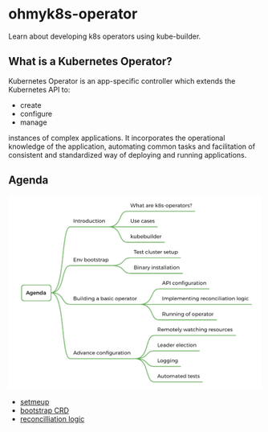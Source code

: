 # ohmyk8s-operator
Learn about developing k8s operators using kube-builder.

## What is a Kubernetes Operator?

Kubernetes Operator is an app-specific controller which extends the Kubernetes API to:

- create
- configure
- manage

instances of complex applications. It incorporates the operational knowledge of the application, automating common tasks and facilitation of consistent and standardized way of deploying and running applications.

## Agenda

![flow](./docs/imgs/workshop_flow.png)

- [setmeup](./docs/setmeup.md)
- [bootstrap CRD](./docs/crd.md)
- [reconcilliation logic](./docs/logic.md)

